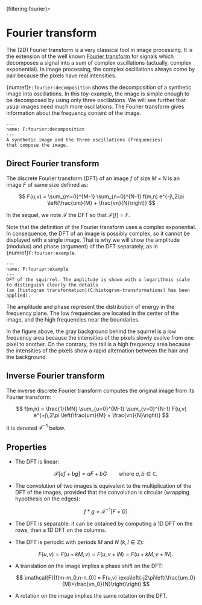 (filtering:fourier)=
# Fourier transform

The (2D) Fourier transform is a very classical tool in image processing.
It is the extension of the well known [Fourier transform](https://vincmazet.github.io/signal1/fourier/fourier.html)
for signals which decomposes a signal into a sum of complex oscillations (actually, complex exponential).
In image processing, the complex oscillations always come by pair because the pixels have real intensities.

{numref}`F:fourier:decomposition` shows the decomposition of a synthetic image into oscillations.
In this toy-example, the image is simple enough to be decomposed by using only three oscillations.
We will see further that usual images need much more oscillations.
The Fourier transform gives information about the frequency content of the image.

```{figure} fourier-decomposition.svg
---
name: F:fourier:decomposition
---
A synthetic image and the three oscillations (frequencies)
that compose the image.
```


## Direct Fourier transform

The discrete Fourier transform (DFT) of an image $f$ of size $M \times N$ is an image $F$ of same size defined as:

$$
  F(u,v) = \sum_{m=0}^{M-1} \sum_{n=0}^{N-1} f(m,n) e^{-j\,2\pi \left(\frac{um}{M} + \frac{vn}{N}\right)}
$$

In the sequel, we note $\mathcal{F}$ the DFT so that $\mathcal{F}[f] = F$.

Note that the definition of the Fourier transform uses a complex exponential.
In consequence, the DFT of an image is possibly complex, so it cannot be displayed with a single image.
That is why we will show the amplitude (modulus) and phase (argument) of the DFT separately, as in {numref}`F:fourier:example`.

```{figure} fourier-example.svg
---
name: F:fourier:example
---
DFT of the squirrel. The amplitude is shown with a logarithmic scale to distinguish clearly the details
(an [histogram transformation](C:histogram-transformations) has been applied).
```

The amplitude and phase represent the distribution of energy in the frequency plane.
The low frequencies are located in the center of the image, and the high frequencies near the boundaries.

In the figure above, the gray background behind the squirrel is a low frequency area because the intensities of the pixels slowly evolve from one pixel to another.
On the contrary, the tail is a high frequency area because the intensities of the pixels show a rapid alternation between the hair and the background.


## Inverse Fourier transform

The inverse discrete Fourier transform computes the original image from its Fourier transform:

$$
  f(m,n) = \frac{1}{MN} \sum_{u=0}^{M-1} \sum_{v=0}^{N-1} F(u,v) e^{+j\,2\pi \left(\frac{um}{M} + \frac{vn}{N}\right)}
$$

It is denoted $\mathcal{F}^{-1}$ below.


## Properties

* The DFT is linear:
  
  $$
    \mathcal{F}[af + bg] = aF + bG
    \qquad\text{where}\; a,b\in\mathbb{C}.
  $$
  
* The convolution of two images is equivalent to the multiplication of the DFT of the images,
  provided that the convolution is circular (wrapping hypothesis on the edges):

  $$
    f * g = \mathcal{F}^{-1}[F \times G]
  $$

* The DFT is separable: it can be obtained by computing a 1D DFT on the rows, then a 1D DFT on the columns.

* The DFT is periodic with periods $M$ and $N$ ($k, l \in \mathbb{Z}$):
  
  $$
    F(u,v) = F(u+kM,v) = F(u,v+lN) = F(u+kM,v+lN).
  $$

* A translation on the image implies a phase shift on the DFT:
  
  $$
    \mathcal{F}[f(m-m_0,n-n_0)] = F(u,v) \exp\left(-j2\pi\left(\frac{um_0}{M}+\frac{vn_0}{N}\right)\right)
  $$

* A rotation on the image implies the same rotation on the DFT.

<!-- Illustrer toutes ces propriétés -->